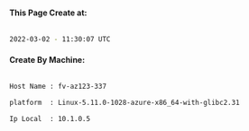 
   
#### This Page Create at:

```bash

2022-03-02 - 11:30:07 UTC

```

#### Create By Machine:

```bash

Host Name : fv-az123-337

platform  : Linux-5.11.0-1028-azure-x86_64-with-glibc2.31

Ip Local  : 10.1.0.5

```

